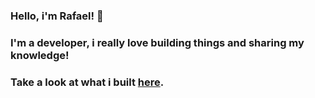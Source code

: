 ### Hello, i'm Rafael! 🐶
### I'm a developer, i really love building things and sharing my knowledge!
### Take a look at what i built [here](https://github.com/eduard50?tab=repositories).

<!--
**eduard50/eduard50** is a ✨ _special_ ✨ repository because its `README.md` (this file) appears on your GitHub profile.

Here are some ideas to get you started:

- 🔭 I’m currently working on ...
- 🌱 I’m currently learning ...
- 👯 I’m looking to collaborate on ...
- 🤔 I’m looking for help with ...
- 💬 Ask me about ...
- 📫 How to reach me: ...
- 😄 Pronouns: ...
- ⚡ Fun fact: ...
-->
